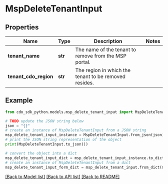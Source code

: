# MspDeleteTenantInput


## Properties

Name | Type | Description | Notes
------------ | ------------- | ------------- | -------------
**tenant_name** | **str** | The name of the tenant to remove from the MSP portal. | 
**tenant_cdo_region** | **str** | The region in which the tenant to be removed resides. | 

## Example

```python
from cdo_sdk_python.models.msp_delete_tenant_input import MspDeleteTenantInput

# TODO update the JSON string below
json = "{}"
# create an instance of MspDeleteTenantInput from a JSON string
msp_delete_tenant_input_instance = MspDeleteTenantInput.from_json(json)
# print the JSON string representation of the object
print(MspDeleteTenantInput.to_json())

# convert the object into a dict
msp_delete_tenant_input_dict = msp_delete_tenant_input_instance.to_dict()
# create an instance of MspDeleteTenantInput from a dict
msp_delete_tenant_input_form_dict = msp_delete_tenant_input.from_dict(msp_delete_tenant_input_dict)
```
[[Back to Model list]](../README.md#documentation-for-models) [[Back to API list]](../README.md#documentation-for-api-endpoints) [[Back to README]](../README.md)


